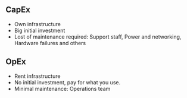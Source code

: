 ## CapEx

- Own infrastructure
- Big initial investment
- Lost of maintenance required: Support staff, Power and networking, Hardware failures and others

## OpEx

- Rent infrastructure 
- No initial investment, pay for what you use.
- Minimal maintenance: Operations team


